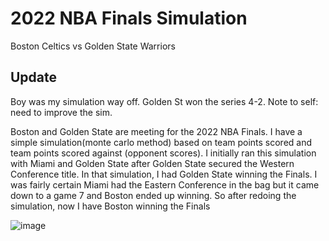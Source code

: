 # 2022 NBA Finals Simulation
Boston Celtics vs Golden State Warriors
## Update
Boy was my simulation way off. Golden St won the series 4-2.  Note to self: need to improve the sim.


Boston and Golden State are meeting for the 2022 NBA Finals.  I have a simple simulation(monte carlo method) based on team points scored and team points scored against (opponent scores).  I initially ran this simulation with Miami and Golden State after Golden State secured the Western Conference title. In that simulation, I had Golden State winning the Finals. I was fairly certain Miami had the Eastern Conference in the bag but it came down to a game 7 and Boston ended up winning.  So after redoing the simulation, now I have Boston winning the Finals

![image](https://user-images.githubusercontent.com/7337212/172449015-3fdb703e-6f06-4fe3-bbf2-064a941a6864.png)


